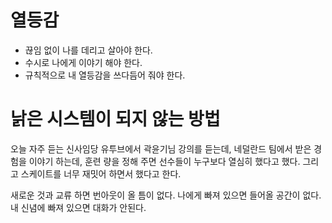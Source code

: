 # 열등감
* 끊임 없이 나를 데리고 살아야 한다.
* 수시로 나에게 이야기 해야 한다.
* 규칙적으로 내 열등감을 쓰다듬어 줘야 한다.

# 낡은 시스템이 되지 않는 방법

오늘 자주 듣는 신사임당 유투브에서 곽윤기님 강의를 듣는데,
네덜란드 팀에서 받은 경험을 이야기 하는데, 
훈련 량을 정해 주면 선수들이 누구보다 열심히 했다고 했다. 
그리고 스케이트를 너무 재밋어 하면서 했다고 한다.

새로운 것과 교류 하면 번아웃이 올 틈이 없다.
나에게 빠져 있으면 들어올 공간이 없다. 
내 신념에 빠져 있으면 대화가 안된다. 

